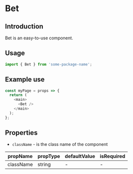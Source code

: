 # Bet

<!-- STORY -->

## Introduction

Bet is an easy-to-use component.

## Usage

```javascript
import { Bet } from 'some-package-name';
```

## Example use

```javascript
const myPage = props => {
  return (
    <main>
      <Bet />
    </main>
  );
};
```

## Properties

- `className` - is the class name of the component

| propName  | propType | defaultValue | isRequired |
| --------- | -------- | ------------ | ---------- |
| className | string   | -            | -          |
